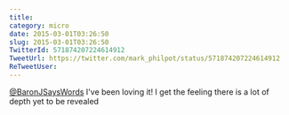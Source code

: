 ```yaml
---
title: 
category: micro
date: 2015-03-01T03:26:50
slug: 2015-03-01T03:26:50
TwitterId: 571874207224614912
TweetUrl: https://twitter.com/mark_philpot/status/571874207224614912
ReTweetUser: 
---
```


[@BaronJSaysWords](https://twitter.com/BaronJSaysWords) I've been loving it! I get the feeling there is a lot of depth yet to be revealed